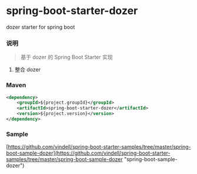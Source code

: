 # spring-boot-starter-dozer
dozer starter for spring boot

### 说明


 > 基于 dozer 的 Spring Boot Starter 实现

1. 整合 dozer

### Maven

``` xml
<dependency>
	<groupId>${project.groupId}</groupId>
	<artifactId>spring-boot-starter-dozer</artifactId>
	<version>${project.version}</version>
</dependency>
```

### Sample

[https://github.com/vindell/spring-boot-starter-samples/tree/master/spring-boot-sample-dozer](https://github.com/vindell/spring-boot-starter-samples/tree/master/spring-boot-sample-dozer "spring-boot-sample-dozer")

